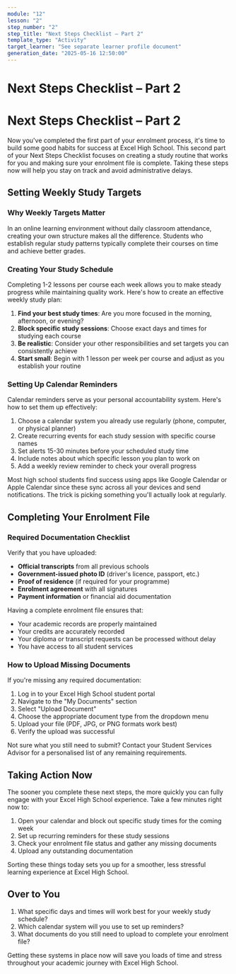 ```yaml
---
module: "12"
lesson: "2"
step_number: "2"
step_title: "Next Steps Checklist – Part 2"
template_type: "Activity"
target_learner: "See separate learner profile document"
generation_date: "2025-05-16 12:50:00"
---
```


# Next Steps Checklist – Part 2

# Next Steps Checklist – Part 2

Now you've completed the first part of your enrolment process, it's time to build some good habits for success at Excel High School. This second part of your Next Steps Checklist focuses on creating a study routine that works for you and making sure your enrolment file is complete. Taking these steps now will help you stay on track and avoid administrative delays.

## Setting Weekly Study Targets

### Why Weekly Targets Matter
In an online learning environment without daily classroom attendance, creating your own structure makes all the difference. Students who establish regular study patterns typically complete their courses on time and achieve better grades.

### Creating Your Study Schedule
Completing 1-2 lessons per course each week allows you to make steady progress while maintaining quality work. Here's how to create an effective weekly study plan:

1. **Find your best study times**: Are you more focused in the morning, afternoon, or evening?
2. **Block specific study sessions**: Choose exact days and times for studying each course
3. **Be realistic**: Consider your other responsibilities and set targets you can consistently achieve
4. **Start small**: Begin with 1 lesson per week per course and adjust as you establish your routine

### Setting Up Calendar Reminders
Calendar reminders serve as your personal accountability system. Here's how to set them up effectively:

1. Choose a calendar system you already use regularly (phone, computer, or physical planner)
2. Create recurring events for each study session with specific course names
3. Set alerts 15-30 minutes before your scheduled study time
4. Include notes about which specific lesson you plan to work on
5. Add a weekly review reminder to check your overall progress

Most high school students find success using apps like Google Calendar or Apple Calendar since these sync across all your devices and send notifications. The trick is picking something you'll actually look at regularly.

## Completing Your Enrolment File

### Required Documentation Checklist
Verify that you have uploaded:
- **Official transcripts** from all previous schools
- **Government-issued photo ID** (driver's licence, passport, etc.)
- **Proof of residence** (if required for your programme)
- **Enrolment agreement** with all signatures
- **Payment information** or financial aid documentation

Having a complete enrolment file ensures that:
- Your academic records are properly maintained
- Your credits are accurately recorded
- Your diploma or transcript requests can be processed without delay
- You have access to all student services

### How to Upload Missing Documents
If you're missing any required documentation:
1. Log in to your Excel High School student portal
2. Navigate to the "My Documents" section
3. Select "Upload Document"
4. Choose the appropriate document type from the dropdown menu
5. Upload your file (PDF, JPG, or PNG formats work best)
6. Verify the upload was successful

Not sure what you still need to submit? Contact your Student Services Advisor for a personalised list of any remaining requirements.

## Taking Action Now

The sooner you complete these next steps, the more quickly you can fully engage with your Excel High School experience. Take a few minutes right now to:

1. Open your calendar and block out specific study times for the coming week
2. Set up recurring reminders for these study sessions
3. Check your enrolment file status and gather any missing documents
4. Upload any outstanding documentation

Sorting these things today sets you up for a smoother, less stressful learning experience at Excel High School.

## Over to You
1. What specific days and times will work best for your weekly study schedule?
2. Which calendar system will you use to set up reminders?
3. What documents do you still need to upload to complete your enrolment file?

Getting these systems in place now will save you loads of time and stress throughout your academic journey with Excel High School.